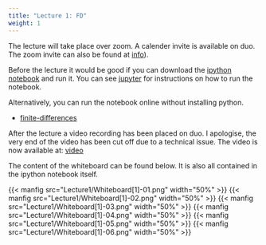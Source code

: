 ```yaml
---
title: "Lecture 1: FD"
weight: 1
---
```


The lecture will take place over zoom. A calender invite is available on duo. The zoom invite can also be found at [info](https://teaching.wence.uk/comp4187/notes/overview)).

Before the lecture it would be good if you can download the [ipython notebook](https://nbviewer.jupyter.org/urls/teaching.wence.uk/comp4187/code/finite-differences.ipynb) and run it. You can see [jupyter](https://teaching.wence.uk/comp4187/setup/jupyter/) for instructions on how to run the notebook.

Alternatively, you can run the notebook online without installing python.
- [finite-differences](https://mybinder.org/v2/gh/wenceorg/comp4187/6cf8af2ec5f16979b62f42ae9f0cbe32206cf03f?filepath=code%2Ffinite-differences.ipynb)

After the lecture a video recording has been placed on duo. I apologise, the very end of the video has been cut off due to a technical issue. The video is now available at: [video](https://durham.cloud.panopto.eu/Panopto/Pages/Viewer.aspx?id=27e52d64-caf9-490d-b88b-ac4d00de701e)

The content of the whiteboard can be found below. It is also all contained in the ipython notebook itself.

{{< manfig src="Lecture1/Whiteboard[1]-01.png" width="50%" >}}
{{< manfig src="Lecture1/Whiteboard[1]-02.png" width="50%" >}}
{{< manfig src="Lecture1/Whiteboard[1]-03.png" width="50%" >}}
{{< manfig src="Lecture1/Whiteboard[1]-04.png" width="50%" >}}
{{< manfig src="Lecture1/Whiteboard[1]-05.png" width="50%" >}}
{{< manfig src="Lecture1/Whiteboard[1]-06.png" width="50%" >}}


